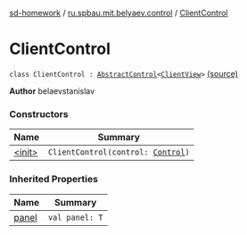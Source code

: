 [sd-homework](../../index.md) / [ru.spbau.mit.belyaev.control](../index.md) / [ClientControl](.)

# ClientControl

`class ClientControl : `[`AbstractControl`](../-abstract-control/index.md)`<`[`ClientView`](../../ru.spbau.mit.belyaev.view/-client-view/index.md)`>` [(source)](https://github.com/StasBel/sd-homework/blob/InstantMessenger/src/main/kotlin/ru/spbau/mit/belyaev/control/ClientControl.kt#L11)

**Author**
belaevstanislav

### Constructors

| Name | Summary |
|---|---|
| [&lt;init&gt;](-init-.md) | `ClientControl(control: `[`Control`](../-control/index.md)`)` |

### Inherited Properties

| Name | Summary |
|---|---|
| [panel](../-abstract-control/panel.md) | `val panel: T` |
